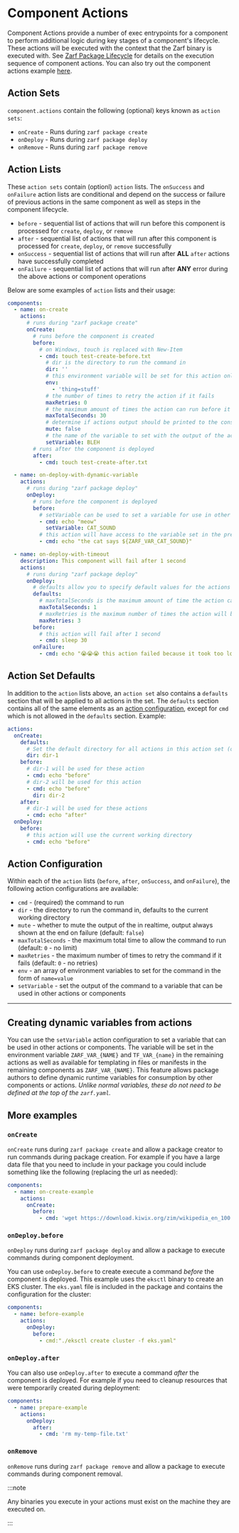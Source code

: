 # Component Actions

Component Actions provide a number of exec entrypoints for a component to perform additional logic during key stages of a component's lifecycle. These actions will be executed with the context that the Zarf binary is executed with. See [Zarf Package Lifecycle](4-package-command-lifecycle.md) for details on the execution sequence of component actions. You can also try out the component actions example [here](../../examples/component-actions/README.md).

## Action Sets

`component.actions` contain the following (optional) keys known as `action sets`:

- `onCreate` - Runs during `zarf package create`
- `onDeploy` - Runs during `zarf package deploy`
- `onRemove` - Runs during `zarf package remove`

## Action Lists

These `action sets` contain (optionl) `action` lists. The `onSuccess` and `onFailure` action lists are conditional and depend on the success or failure of previous actions in the same component as well as steps in the component lifecycle.

- `before` - sequential list of actions that will run before this component is processed for `create`, `deploy`, or `remove`
- `after` - sequential list of actions that will run after this component is processed for `create`, `deploy`, or `remove` successfully
- `onSuccess` - sequential list of actions that will run after **ALL** `after` actions have successfully completed
- `onFailure` - sequential list of actions that will run after **ANY** error during the above actions or component operations

Below are some examples of `action` lists and their usage:

```yaml
components:
  - name: on-create
    actions:
      # runs during "zarf package create"
      onCreate:
        # runs before the component is created
        before:
          # on Windows, touch is replaced with New-Item
          - cmd: touch test-create-before.txt
            # dir is the directory to run the command in
            dir: ''
            # this environment variable will be set for this action only
            env:
              - 'thing=stuff'
            # the number of times to retry the action if it fails
            maxRetries: 0
            # the maximum amount of times the action can run before it is killed, including retries
            maxTotalSeconds: 30
            # determine if actions output should be printed to the console
            mute: false
            # the name of the variable to set with the output of the action
            setVariable: BLEH
        # runs after the component is deployed
        after:
          - cmd: touch test-create-after.txt

  - name: on-deploy-with-dynamic-variable
    actions:
      # runs during "zarf package deploy"
      onDeploy:
        # runs before the component is deployed
        before:
          # setVariable can be used to set a variable for use in other actions or components
          - cmd: echo "meow"
            setVariable: CAT_SOUND
          # this action will have access to the variable set in the previous action
          - cmd: echo "the cat says ${ZARF_VAR_CAT_SOUND}"

  - name: on-deploy-with-timeout
    description: This component will fail after 1 second
    actions:
      # runs during "zarf package deploy"
      onDeploy:
        # defaults allow you to specify default values for the actions in that acitonSet
        defaults:
          # maxTotalSeconds is the maximum amount of time the action can run before it is killed, including retries
          maxTotalSeconds: 1
          # maxRetries is the maximum number of times the action will be retried on failure
          maxRetries: 3
        before:
          # this action will fail after 1 second
          - cmd: sleep 30
        onFailure:
          - cmd: echo "😭😭😭 this action failed because it took too long to run 😭😭😭"
```

## Action Set Defaults

In addition to the `action` lists above, an `action set` also contains a `defaults` section that will be applied to all actions in the set. The `defaults` section contains all of the same elements as an [action configuration](#action-configuration), except for `cmd` which is not allowed in the `defaults` section. Example:

```yaml
actions:
  onCreate:
    defaults:
      # Set the default directory for all actions in this action set (onCreate)
      dir: dir-1
    before:
      # dir-1 will be used for these action
      - cmd: echo "before"
      # dir-2 will be used for this action
      - cmd: echo "before"
        dir: dir-2
    after:
      # dir-1 will be used for these actions
      - cmd: echo "after"
  onDeploy:
    before:
      # this action will use the current working directory
      - cmd: echo "before"
```

## Action Configuration

Within each of the `action` lists (`before`, `after`, `onSuccess`, and `onFailure`), the following action configurations are available:

- `cmd` - (required) the command to run
- `dir` - the directory to run the command in, defaults to the current working directory
- `mute` - whether to mute the output of the in realtime, output always shown at the end on failure (default: `false`)
- `maxTotalSeconds` - the maximum total time to allow the command to run (default: `0` - no limit)
- `maxRetries` - the maximum number of times to retry the command if it fails (default: `0` - no retries)
- `env` - an array of environment variables to set for the command in the form of `name=value`
- `setVariable` - set the output of the command to a variable that can be used in other actions or components

---

## Creating dynamic variables from actions

You can use the `setVariable` action configuration to set a variable that can be used in other actions or components. The variable will be set in the environment variable `ZARF_VAR_{NAME}` and `TF_VAR_{name}` in the remaining actions as well as available for templating in files or manifests in the remaining components as `ZARF_VAR_{NAME}`. This feature allows package authors to define dynamic runtime variables for consumption by other components or actions. *Unlike normal variables, these do not need to be defined at the top of the `zarf.yaml`.*

## More examples

### `onCreate`

`onCreate` runs during `zarf package create` and allow a package creator to run commands during package creation. For example if you have a large data file that you need to include in your package you could include something like the following (replacing the url as needed):

```yaml
components:
  - name: on-create-example
    actions:
      onCreate:
        before:
          - cmd: 'wget https://download.kiwix.org/zim/wikipedia_en_100.zim'
```

### `onDeploy.before`

`onDeploy` runs during `zarf package deploy` and allow a package to execute commands during component deployment.

You can use `onDeploy.before` to create execute a command _before_ the component is deployed. This example uses the `eksctl` binary to create an EKS cluster. The `eks.yaml` file is included in the package and contains the configuration for the cluster:

```yaml
components:
  - name: before-example
    actions:
      onDeploy:
        before:
          - cmd:"./eksctl create cluster -f eks.yaml"
```

### `onDeploy.after`

You can also use `onDeploy.after` to execute a command _after_ the component is deployed. For example if you need to cleanup resources that were temporarily created during deployment:

```yaml
components:
  - name: prepare-example
    actions:
      onDeploy:
        after:
          - cmd: 'rm my-temp-file.txt'
```

### `onRemove`

`onRemove` runs during `zarf package remove` and allow a package to execute commands during component removal.

:::note

Any binaries you execute in your actions must exist on the machine they are executed on.

:::
